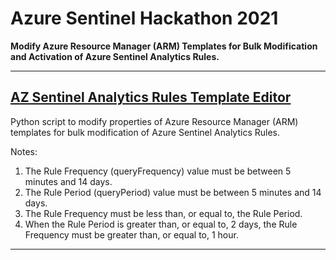 # Azure Sentinel Hackathon 2021
**Modify Azure Resource Manager (ARM) Templates for Bulk Modification and Activation of Azure Sentinel Analytics Rules.**
___
## [AZ Sentinel Analytics Rules Template Editor](https://github.com/MSSAPSCA1/Azure_Sentinel/blob/main/AZ_Sentinel_Analytics_Rules_Editor.py)

Python script to modify properties of Azure Resource Manager (ARM) templates for bulk modification of Azure Sentinel Analytics Rules.

Notes:
1.  The Rule Frequency (queryFrequency) value must be between 5 minutes and 14 days.
2.  The Rule Period (queryPeriod) value must be between 5 minutes and 14 days.
3.  The Rule Frequency must be less than, or equal to, the Rule Period.
4.  When the Rule Period is greater than, or equal to, 2 days, the Rule Frequency must be greater than, or equal to, 1 hour.
___

